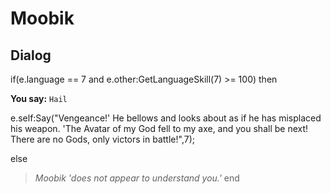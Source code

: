 # Moobik







## Dialog

if(e.language == 7 and e.other:GetLanguageSkill(7) >= 100) then


**You say:** `Hail`




e.self:Say("Vengeance!'  He bellows and looks about as if he has misplaced his weapon.  'The Avatar of my God fell to my axe, and you shall be next!  There are no Gods, only victors in battle!",7);


else


>*Moobik 'does not appear to understand you.'*
end
